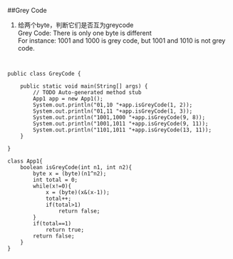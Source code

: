 ##Grey Code
1. 给两个byte，判断它们是否互为greycode      
Grey Code: There is only one byte is different    
For instance: 1001 and 1000 is grey code, but 1001 and 1010 is not grey code.             
       
```


public class GreyCode {

	public static void main(String[] args) {
		// TODO Auto-generated method stub
		App1 app = new App1();
		System.out.println("01,10 "+app.isGreyCode(1, 2));
		System.out.println("01,11 "+app.isGreyCode(1, 3));
		System.out.println("1001,1000 "+app.isGreyCode(9, 8));
		System.out.println("1001,1011 "+app.isGreyCode(9, 11));
		System.out.println("1101,1011 "+app.isGreyCode(13, 11));
	}

}

class App1{
	boolean isGreyCode(int n1, int n2){
		byte x = (byte)(n1^n2);
		int total = 0;
		while(x!=0){
			x = (byte)(x&(x-1));
			total++;
			if(total>1)
				return false;
		}
		if(total==1)
			return true;
		return false;
	}
}


```         
      


